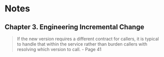 # Notes

## Chapter 3. Engineering Incremental Change
> If the new version requires a different contract for callers, it is typical to handle that within the service rather than burden callers with resolving which version to call. - Page 41

